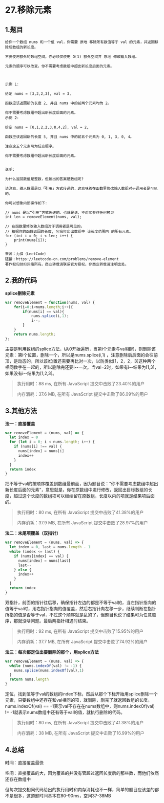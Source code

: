 # 27.移除元素

## 1.题目

```
给你一个数组 nums 和一个值 val，你需要 原地 移除所有数值等于 val 的元素，并返回移除后数组的新长度。

不要使用额外的数组空间，你必须仅使用 O(1) 额外空间并 原地 修改输入数组。

元素的顺序可以改变。你不需要考虑数组中超出新长度后面的元素。

 

示例 1:

给定 nums = [3,2,2,3], val = 3,

函数应该返回新的长度 2, 并且 nums 中的前两个元素均为 2。

你不需要考虑数组中超出新长度后面的元素。
示例 2:

给定 nums = [0,1,2,2,3,0,4,2], val = 2,

函数应该返回新的长度 5, 并且 nums 中的前五个元素为 0, 1, 3, 0, 4。

注意这五个元素可为任意顺序。

你不需要考虑数组中超出新长度后面的元素。
 

说明:

为什么返回数值是整数，但输出的答案是数组呢?

请注意，输入数组是以「引用」方式传递的，这意味着在函数里修改输入数组对于调用者是可见的。

你可以想象内部操作如下:

// nums 是以“引用”方式传递的。也就是说，不对实参作任何拷贝
int len = removeElement(nums, val);

// 在函数里修改输入数组对于调用者是可见的。
// 根据你的函数返回的长度, 它会打印出数组中 该长度范围内 的所有元素。
for (int i = 0; i < len; i++) {
    print(nums[i]);
}

来源：力扣（LeetCode）
链接：https://leetcode-cn.com/problems/remove-element
著作权归领扣网络所有。商业转载请联系官方授权，非商业转载请注明出处。
```





## 2.我的代码

**splice删除元素**

```javascript
var removeElement = function(nums, val) {
    for(i=0;i<nums.length;i++){
        if(nums[i] == val){
            nums.splice(i,1);
            i--;
        }
    }
    return nums.length;
};
```

主要是利用数组的splice方法，i从0开始遍历，当第i个元素与val相同，则删除该元素：第i个位置，删除一个，所以是nums.splice(i,1) ，注意删除后后面的会往前顶，是动态的，所以该i位置还需要再比对一次，以防类似[1，2，2，3]这种两个相同数字在一起的，所以删除完还要i--一次。当val=2时，如果有i--结果为[1,3]，如果没有i--结果为[1,2,3]。



> 执行用时：88 ms, 在所有 JavaScript 提交中击败了23.40%的用户
>
> 内存消耗：37.6 MB, 在所有 JavaScript 提交中击败了86.09%的用户





## 3.其他方法

**法一：直接覆盖**

```javascript
var removeElement = (nums, val) => {
  let index = 0
  for (let i = 0; i < nums.length; i++) {
    if (nums[i] !== val) {
      nums[index] = nums[i]
      index++
    } 
  }
  return index
}
```

把不等于val的按顺序覆盖到数组最前面，因为题目说：“你不需要考虑数组中超出新长度后面的元素”，意思就是，你在原数组中进行修改，返回出目标数组的长度，超过这个长度的数组项可以继续留在原数组，长度以内的项就是结果项后面的。



> 执行用时：80 ms, 在所有 JavaScript 提交中击败了41.38%的用户
>
> 内存消耗：37.9 MB, 在所有 JavaScript 提交中击败了28.97%的用户





**法二：末尾项覆盖（双指针）**

```javascript
var removeElement = (nums, val) => {
  let index = 0, last = nums.length - 1
  while (index <= last) {
    if (nums[index] == val) {
      nums[index] = nums[last]
      last--
    } else {
      index++
    }
  }
  return index
}
```

双指针，前面的指针往后移，确保指针左边的都是不等于val的，当左指针指向的值等于val时，用右指针指向的值覆盖，然后右指针向左移一步，继续判断左指针所指的值是否等于val，不过这个顺序就是乱的了，但题目也说了结果可为任意顺序，那就没啥问题。最后两指针相遇时结束。

> 执行用时：92 ms, 在所有 JavaScript 提交中击败了15.95%的用户
>
> 内存消耗：37.7 MB, 在所有 JavaScript 提交中击败了74.92%的用户





**法三：每次都定位出要删除的那个，用splice方法**

```javascript
var removeElement = (nums, val) => {
  while (nums.indexOf(val) != -1) {
    nums.splice(nums.indexOf(val),1)
  }
  return nums.length
}
```

定位，找到值等于val的数组的index下标，然后从那个下标开始用splice删除一个元素，只要数组中还存在和val相同的项，就删除，删完了就返回数组的长度。nums.indexOf(val) == -1表示val不存在在nums数组中，则nums.indexOf(val) != -1就表示nums数组中还有等于val的值，就执行删除的代码。

> 执行用时：80 ms, 在所有 JavaScript 提交中击败了41.38%的用户
>
> 内存消耗：38 MB, 在所有 JavaScript 提交中击败了16.99%的用户





## 4.总结

时间：直接覆盖最快

空间：直接覆盖的大，因为覆盖的并没有管超过返回长度后的那些数，而他们依然还存在数组中

但每次提交相同代码给出的执行用时和内存消耗也不一样，简单的题目应该差的都不是很多，这道题时间基本在80-90ms，空间37-38MB